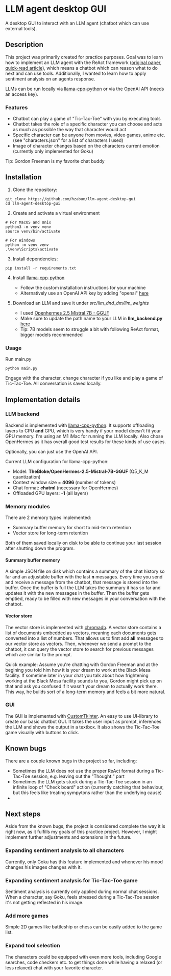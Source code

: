 # LLM agent desktop GUI
A desktop GUI to interact with an LLM agent (chatbot which can use external tools).

## Description

This project was primarily created for practice purposes. Goal was to learn how to implement an LLM agent with the ReAct framework ([original paper](https://arxiv.org/abs/2210.03629), [quick-read article](https://www.promptingguide.ai/techniques/react)), which means a chatbot which can reason what to do next and can use tools. Additionally, I wanted to learn how to apply sentiment analysis on an agents response.

LLMs can be run locally via [llama-cpp-python](https://github.com/abetlen/llama-cpp-python) or via the OpenAI API (needs an access key).

### Features

- Chatbot can play a game of "Tic-Tac-Toe" with you by executing tools
- Chatbot takes the role of a specific character you can choose and acts as much as possible the way that character would act
- Specific character can be anyone from movies, video games, anime etc. (see "characters.json" for a list of characters I used)
- Image of character changes based on the characters current emotion (currently only implemented for Goku)

Tip: Gordon Freeman is my favorite chat buddy


## Installation

1. Clone the repository:
```
git clone https://github.com/hzabun/llm-agent-desktop-gui
cd llm-agent-desktop-gui
```

2. Create and activate a virtual environment
```
# For MacOS and Unix
python3 -m venv venv
source venv/bin/activate

# For Windows
python -m venv venv
.\venv\Scripts\activate
```

3. Install dependencies:
```
pip install -r requirements.txt
```

4. Install [llama-cpp-python](https://github.com/abetlen/llama-cpp-python)
    - Follow the custom installation instructions for your machine
    - Alternatively use an OpenAI API key by adding "openai" [here](https://github.com/hzabun/llm_dnd_dm/blob/main/src/llm_agent_gui/agent.py#L24)

5. Download an LLM and save it under *src/llm_dnd_dm/llm_weights*
    - I used [Openhermes 2.5 Mistral 7B - GGUF](https://huggingface.co/TheBloke/OpenHermes-2.5-Mistral-7B-GGUF)
    - Make sure to update the path name to your LLM in **llm_backend.py** [here](https://github.com/hzabun/llm_dnd_dm/blob/main/src/llm_agent_gui/llm_backend.py#L26)
    - Tip: 7B models seem to struggle a bit with following ReAct format, bigger models recommended

### Usage
Run main.py
```
python main.py
```
Engage with the character, change character if you like and play a game of Tic-Tac-Toe. All conversation is saved locally.

## Implementation details

### LLM backend
Backend is implemented with [llama-cpp-python](https://github.com/abetlen/llama-cpp-python). It supports offloading layers to CPU **and** GPU, which is very handy if your model doesn't fit your GPU memory. I'm using an M1 iMac for running the LLM locally. Also chose OpenHermes as it has overall good test results for these kinds of use cases.

Optionally, you can just use the OpenAI API.

Current LLM configuration for llama-cpp-python:
- Model: **TheBloke/OpenHermes-2.5-Mistral-7B-GGUF** (Q5_K_M quantization)
- Context window size = **4096** (number of tokens)
- Chat format: **chatml** (necessary for OpenHermes)
- Offloaded GPU layers: **-1** (all layers)

### Memory modules
There are 2 memory types implemented:
- Summary buffer memory for short to mid-term retention
- Vector store for long-term retention

Both of them saved locally on disk to be able to continue your last session after shutting down the program.

#### Summary buffer memory
A simple JSON file on disk which contains a summary of the chat history so far and an adjustable buffer with the last **n** messages. Every time you send and receive a message from the chatbot, that message is stored into the buffer. Once the buffer is full the LLM takes the summary it has so far and updates it with the new messages in the buffer. Then the buffer gets emptied, ready to be filled with new messages in your conversation with the chatbot.

#### Vector store
The vector store is implemented with [chromadb](https://github.com/chroma-core/chroma). A vector store contains a list of documents embedded as vectors, meaning each documents gets converted into a list of numbers. That allows us to first add **all** messages to our vector store as vectors. Then, whenever we send a prompt to the chatbot, it can query the vector store to search for previous messages which are similar to the prompt.

Quick example: Assume you're chatting with Gordon Freeman and at the begining you told him how it is your dream to work at the Black Mesa facility. If sometime later in your chat you talk about how frightening working at the Black Mesa facility sounds to you, Gordon might pick up on that and ask you confused if it wasn't your dream to actually work there. This way, he builds sort of a long-term memory and feels a bit more natural.

### GUI
The GUI is implemented with [CustomTkinter](https://github.com/TomSchimansky/CustomTkinter). An easy to use UI-library to create our basic chatbot GUI. It takes the user input as prompt, inferences the LLM and shows the output in a textbox. It also shows the Tic-Tac-Toe game visually with buttons to click.

## Known bugs
There are a couple known bugs in the project so far, including:
- Sometimes the LLM does not use the proper ReAct format during a Tic-Tac-Toe session, e.g. leaving out the "Thought:" part
- Sometimes the LLM gets stuck during a Tic-Tac-Toe session in an infinite loop of "Check board" action (currently catching that behaviour, but this feels like treating sympytons rather than the underlying cause)
- 

## Next steps
Aside from the known bugs, the project is considered complete the way it is right now, as it fulfills my goals of this practice project. However, I might implement further adjustments and extensions in the future.

### Expanding sentiment analysis to all characters
Currently, only Goku has this feature implemented and whenever his mood changes his images changes with it.

### Expanding sentiment analysis for Tic-Tac-Toe game
Sentiment analysis is currently only applied during normal chat sessions. When a character, say Goku, feels stressed during a Tic-Tac-Toe session it's not getting reflected in his image.

### Add more games
Simple 2D games like battleship or chess can be easily added to the game list.

### Expand tool selection
The characters could be equipped with even more tools, including Google searches, code checkers etc. to get things done while having a relaxed (or less relaxed) chat with your favorite character.
